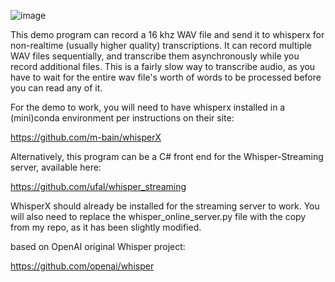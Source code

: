 ![image](https://github.com/user-attachments/assets/f34867d5-7ca4-41b1-981d-cbb41c4ea37a)

This demo program can record a 16 khz WAV file and send it to whisperx for non-realtime (usually higher quality) transcriptions.  It can record multiple WAV files sequentially, and transcribe them asynchronously while you record additional files.  This is a fairly slow way to transcribe audio, as you have to wait for the entire wav file's worth of words to be processed before you can read any of it.

For the demo to work, you will need to have whisperx installed in a (mini)conda environment per instructions on their site:

https://github.com/m-bain/whisperX

Alternatively, this program can be a C# front end for the Whisper-Streaming server, available here:

https://github.com/ufal/whisper_streaming

WhisperX should already be installed for the streaming server to work.  You will also need to replace the whisper_online_server.py file with the copy from my repo, as it has been slightly modified.

based on OpenAI original Whisper project:

https://github.com/openai/whisper

